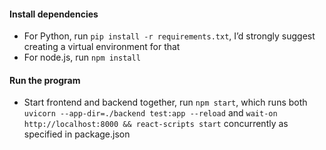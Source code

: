 #### Install dependencies

- For Python, run `pip install -r requirements.txt`, I’d strongly suggest creating a virtual environment for that
- For node.js, run `npm install`

#### Run the program

- Start frontend and backend together, run `npm start`, which runs both `uvicorn --app-dir=./backend test:app --reload` and `wait-on http://localhost:8000 && react-scripts start` concurrently as specified in package.json